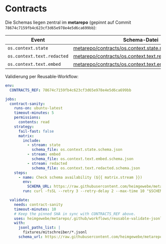 # Contracts

Die Schemas liegen zentral im **metarepo** (gepinnt auf Commit `78674c7159fb4c623cf3d65e978e4e5d6ca699bb`):

| Event | Schema-Datei | Persistenz |
|--------|---------------|------------|
| `os.context.state` | [metarepo/contracts/os.context.state.schema.json](https://github.com/heimgewebe/metarepo/blob/78674c7159fb4c623cf3d65e978e4e5d6ca699bb/contracts/os.context.state.schema.json) | dauerhaft |
| `os.context.text.redacted` | [metarepo/contracts/os.context.text.redacted.schema.json](https://github.com/heimgewebe/metarepo/blob/78674c7159fb4c623cf3d65e978e4e5d6ca699bb/contracts/os.context.text.redacted.schema.json) | flüchtig |
| `os.context.text.embed` | [metarepo/contracts/os.context.text.embed.schema.json](https://github.com/heimgewebe/metarepo/blob/78674c7159fb4c623cf3d65e978e4e5d6ca699bb/contracts/os.context.text.embed.schema.json) | dauerhaft |

Validierung per Reusable-Workflow:

```yaml
env:
  CONTRACTS_REF: 78674c7159fb4c623cf3d65e978e4e5d6ca699bb

jobs:
  contract-sanity:
    runs-on: ubuntu-latest
    timeout-minutes: 5
    permissions:
      contents: read
    strategy:
      fail-fast: false
      matrix:
        include:
          - stream: state
            schema_file: os.context.state.schema.json
          - stream: embed
            schema_file: os.context.text.embed.schema.json
          - stream: redacted
            schema_file: os.context.text.redacted.schema.json
    steps:
      - name: Check schema availability (${{ matrix.stream }})
        env:
          SCHEMA_URL: https://raw.githubusercontent.com/heimgewebe/metarepo/${{ env.CONTRACTS_REF }}/contracts/${{ matrix.schema_file }}
        run: curl -fsSL --retry 3 --retry-delay 2 --max-time 10 "$SCHEMA_URL" >/dev/null

  validate:
    needs: contract-sanity
    timeout-minutes: 10
    # Keep the pinned SHA in sync with CONTRACTS_REF above.
    uses: heimgewebe/metarepo/.github/workflows/reusable-validate-jsonl.yml@78674c7159fb4c623cf3d65e978e4e5d6ca699bb
    with:
      jsonl_paths_list: |
        fixtures/mitschreiber/*.jsonl
      schema_url: https://raw.githubusercontent.com/heimgewebe/metarepo/${{ env.CONTRACTS_REF }}/contracts/os.context.state.schema.json
```

```

